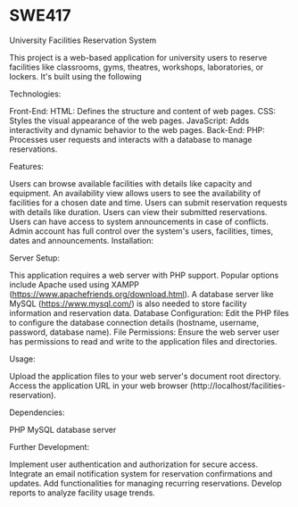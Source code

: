 # SWE417

University Facilities Reservation System

This project is a web-based application for university users to reserve facilities like classrooms, gyms, theatres, workshops, laboratories, or lockers. It's built using the following 

Technologies:

Front-End:
HTML: Defines the structure and content of web pages.
CSS: Styles the visual appearance of the web pages.
JavaScript: Adds interactivity and dynamic behavior to the web pages.
Back-End:
PHP: Processes user requests and interacts with a database to manage reservations.

Features:

Users can browse available facilities with details like capacity and equipment.
An availability view allows users to see the availability of facilities for a chosen date and time.
Users can submit reservation requests with details like duration.
Users can view their submitted reservations.
Users can have access to system announcements in case of conflicts.
Admin account has full control over the system's users, facilities, times, dates and announcements.
Installation:

Server Setup:

This application requires a web server with PHP support. Popular options include Apache used using XAMPP (https://www.apachefriends.org/download.html).
A database server like MySQL (https://www.mysql.com/) is also needed to store facility information and reservation data. 
Database Configuration:
Edit the PHP files to configure the database connection details (hostname, username, password, database name).
File Permissions:
Ensure the web server user has permissions to read and write to the application files and directories.

Usage:

Upload the application files to your web server's document root directory.
Access the application URL in your web browser (http://localhost/facilities-reservation).

Dependencies:

PHP
MySQL database server

Further Development:

Implement user authentication and authorization for secure access.
Integrate an email notification system for reservation confirmations and updates.
Add functionalities for managing recurring reservations.
Develop reports to analyze facility usage trends.
